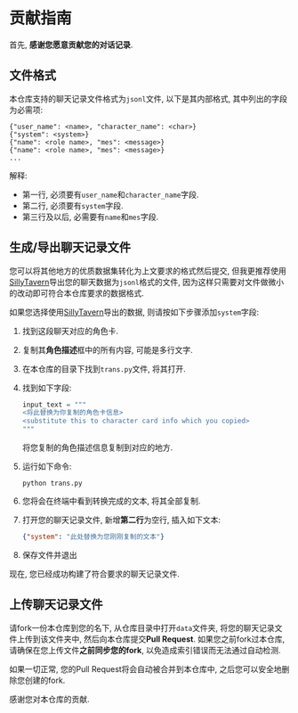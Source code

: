 # 贡献指南

首先, **感谢您愿意贡献您的对话记录**.

## 文件格式

本仓库支持的聊天记录文件格式为`jsonl`文件, 以下是其内部格式, 其中列出的字段为必需项:

```jsonl
{"user_name": <name>, "character_name": <char>}
{"system": <system>}
{"name": <role name>, "mes": <message>}
{"name": <role name>, "mes": <message>}
...
```

解释:

- 第一行, 必须要有`user_name`和`character_name`字段.
- 第二行, 必须要有`system`字段.
- 第三行及以后, 必需要有`name`和`mes`字段.

## 生成/导出聊天记录文件

您可以将其他地方的优质数据集转化为上文要求的格式然后提交, 但我更推荐使用[SillyTavern](https://github.com/SillyTavern/SillyTavern)导出您的聊天数据为`jsonl`格式的文件, 因为这样只需要对文件做微小的改动即可符合本仓库要求的数据格式.

如果您选择使用[SillyTavern](https://github.com/SillyTavern/SillyTavern)导出的数据, 则请按如下步骤添加`system`字段:

1. 找到这段聊天对应的角色卡.
2. 复制其**角色描述**框中的所有内容, 可能是多行文字.
3. 在本仓库的目录下找到`trans.py`文件, 将其打开.
4. 找到如下字段:

    ```python
    input_text = """
    <将此替换为你复制的角色卡信息>
    <substitute this to character card info which you copied>
    """
    ```

    将您复制的角色描述信息复制到对应的地方.
5. 运行如下命令:

    ```shell
    python trans.py
    ```

6. 您将会在终端中看到转换完成的文本, 将其全部复制.
7. 打开您的聊天记录文件, 新增**第二行**为空行, 插入如下文本:

    ```json
    {"system": "此处替换为您刚刚复制的文本"}
    ```

8. 保存文件并退出

现在, 您已经成功构建了符合要求的聊天记录文件.

## 上传聊天记录文件

请fork一份本仓库到您的名下, 从仓库目录中打开`data`文件夹, 将您的聊天记录文件上传到该文件夹中, 然后向本仓库提交**Pull Request**. 如果您之前fork过本仓库, 请确保在您上传文件**之前同步您的fork**, 以免造成索引错误而无法通过自动检测.

如果一切正常, 您的Pull Request将会自动被合并到本仓库中, 之后您可以安全地删除您创建的fork.

感谢您对本仓库的贡献.
